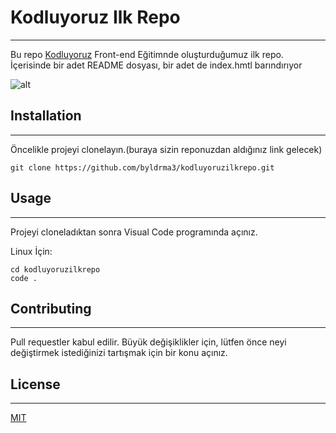 # Kodluyoruz Ilk Repo
---
Bu repo [Kodluyoruz](https://www.kodluyoruz.org/) Front-end Eğitimnde oluşturduğumuz ilk repo. İçerisinde bir adet README dosyası, bir adet de index.hmtl barındırıyor

![alt](https://imgyukle.com/f/2022/03/16/E1QkRH.jpg)

## Installation
---
Öncelikle projeyi clonelayın.(buraya sizin reponuzdan aldığınız link gelecek)

```git
git clone https://github.com/byldrma3/kodluyoruzilkrepo.git
```

## Usage
---
Projeyi cloneladıktan sonra Visual Code programında açınız.

Linux İçin:
```git
cd kodluyoruzilkrepo
code .
```

## Contributing
---
Pull requestler kabul edilir. Büyük değişiklikler için, lütfen önce neyi değiştirmek istediğinizi tartışmak için bir konu açınız.

## License
--------------------------
[MIT](https://choosealicense.com/licenses/mit/)